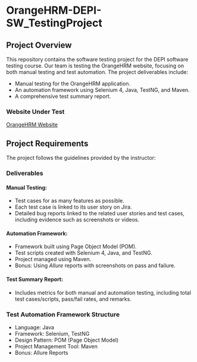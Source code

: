 # OrangeHRM-DEPI-SW_TestingProject

## Project Overview

This repository contains the software testing project for the DEPI software testing course. Our team is testing the OrangeHRM website, focusing on both manual testing and test automation. The project deliverables include:

- Manual testing for the OrangeHRM application.
- An automation framework using Selenium 4, Java, TestNG, and Maven.
- A comprehensive test summary report.

### Website Under Test

[OrangeHRM Website](https://www.orangehrm.com/)

## Project Requirements

The project follows the guidelines provided by the instructor:

### Deliverables

#### Manual Testing:

- Test cases for as many features as possible.
- Each test case is linked to its user story on Jira.
- Detailed bug reports linked to the related user stories and test cases, including evidence such as screenshots or videos.

#### Automation Framework:

- Framework built using Page Object Model (POM).
- Test scripts created with Selenium 4, Java, and TestNG.
- Project managed using Maven.
- Bonus: Using *Allure* reports with screenshots on pass and failure.

#### Test Summary Report:

- Includes metrics for both manual and automation testing, including total test cases/scripts, pass/fail rates, and remarks.

### Test Automation Framework Structure

- Language: Java
- Framework: Selenium, TestNG
- Design Pattern: POM (Page Object Model)
- Project Management Tool: Maven
- Bonus: Allure Reports
